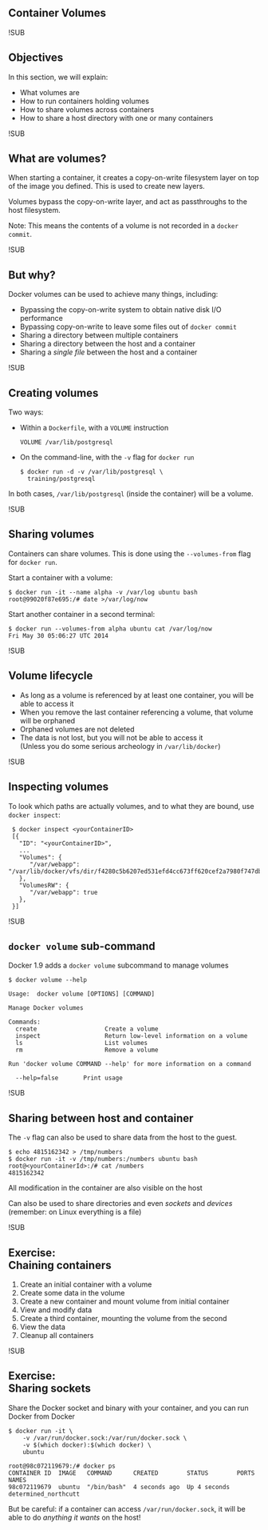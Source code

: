 ## Container Volumes

!SUB
## Objectives
In this section, we will explain:
* What volumes are
* How to run containers holding volumes
* How to share volumes across containers
* How to share a host directory with one or many containers


!SUB
## What are volumes?
When starting a container, it creates a copy-on-write filesystem layer on top of the image you defined. This is used to create new layers.

Volumes bypass the copy-on-write layer, and act as passthroughs to the host filesystem.

Note: This means the contents of a volume is not recorded in a `docker commit`.


!SUB
## But why?

Docker volumes can be used to achieve many things, including:

* Bypassing the copy-on-write system to obtain native disk I/O performance
* Bypassing copy-on-write to leave some files out of `docker commit`
* Sharing a directory between multiple containers
* Sharing a directory between the host and a container
* Sharing a *single file* between the host and a container


!SUB
## Creating volumes
Two ways:

* Within a `Dockerfile`, with a `VOLUME` instruction

      VOLUME /var/lib/postgresql

* On the command-line, with the `-v` flag for `docker run`

      $ docker run -d -v /var/lib/postgresql \
        training/postgresql

In both cases, `/var/lib/postgresql` (inside the container) will be a volume.


!SUB
## Sharing volumes
Containers can share volumes. This is done using the `--volumes-from` flag for `docker run`.

Start a container with a volume:

    $ docker run -it --name alpha -v /var/log ubuntu bash
    root@99020f87e695:/# date >/var/log/now

Start another container in a second terminal:

    $ docker run --volumes-from alpha ubuntu cat /var/log/now
    Fri May 30 05:06:27 UTC 2014


!SUB
## Volume lifecycle

* As long as a volume is referenced by at least one container, you will be able to access it
* When you remove the last container referencing a volume, that volume will be orphaned
* Orphaned volumes are not deleted
* The data is not lost, but you will not be able to access it<br>(Unless you do some serious archeology in `/var/lib/docker`)


!SUB
## Inspecting volumes

To look which paths are actually volumes, and to what they are bound,
use `docker inspect`:

     $ docker inspect <yourContainerID>
     [{
       "ID": "<yourContainerID>",
       ...
       "Volumes": {
          "/var/webapp": "/var/lib/docker/vfs/dir/f4280c5b6207ed531efd4cc673ff620cef2a7980f747dbbcca001db61de04468"
       },
       "VolumesRW": {
          "/var/webapp": true
       },
     }]


!SUB
## `docker volume` sub-command
Docker 1.9 adds a `docker volume` subcommand to manage volumes

    $ docker volume --help

    Usage:  docker volume [OPTIONS] [COMMAND]

    Manage Docker volumes

    Commands:
      create                   Create a volume
      inspect                  Return low-level information on a volume
      ls                       List volumes
      rm                       Remove a volume

    Run 'docker volume COMMAND --help' for more information on a command

      --help=false       Print usage


!SUB
## Sharing between host and container
The `-v` flag can also be used to share data from the host to the guest.

    $ echo 4815162342 > /tmp/numbers
    $ docker run -it -v /tmp/numbers:/numbers ubuntu bash
    root@<yourContainerId>:/# cat /numbers
    4815162342

All modification in the container are also visible on the host

Can also be used to share directories and even *sockets* and *devices* (remember: on Linux everything is a file)


!SUB
## Exercise:<br>Chaining containers

1. Create an initial container with a volume
2. Create some data in the volume
3. Create a new container and mount volume from initial container
4. View and modify data
5. Create a third container, mounting the volume from the second
6. View the data
7. Cleanup all containers


!SUB
## Exercise:<br>Sharing sockets
Share the Docker socket and binary with your container, and you can run Docker from Docker

    $ docker run -it \
        -v /var/run/docker.sock:/var/run/docker.sock \
        -v $(which docker):$(which docker) \
        ubuntu

    root@98c072119679:/# docker ps
    CONTAINER ID  IMAGE   COMMAND      CREATED        STATUS        PORTS  NAMES
    98c072119679  ubuntu  "/bin/bash"  4 seconds ago  Up 4 seconds         determined_northcutt

But be careful: if a container can access `/var/run/docker.sock`, it will be able to do *anything it wants* on the host!

